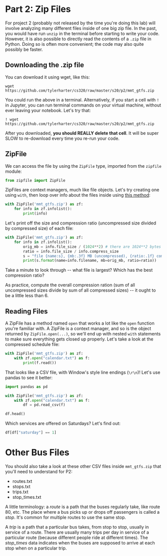 # Part 2: Zip Files

For project 2 (probably not released by the time you're doing this
lab) will involve analyzing many different files inside of one big zip
file.  In the past, you would have run `unzip` in the terminal before
starting to write your code.  However, it is also possible to directly
read the contents of a `.zip` file in Python.  Doing so is often more
convenient; the code may also quite possibly be faster.

## Downloading the .zip file

You can download it using wget, like this:

```
wget https://github.com/tylerharter/cs320/raw/master/s20/p2/mmt_gtfs.zip
```

You could run the above in a terminal.  Alternatively, if you start a
cell with `!` in Jupyter, you can run terminal commands on your
virtual machine, without ever leaving your notebook.  Let's try that:

```
! wget https://github.com/tylerharter/cs320/raw/master/s20/p2/mmt_gtfs.zip
```

After you downloaded, **you should REALLY delete that cell**.  It will
be super SLOW to re-download every time you re-run your code.

## ZipFile

We can access the file by using the `ZipFile` type, imported from the `zipfile` module:

```python
from zipfile import ZipFile
```

ZipFiles are context managers, much like file objects.  Let's try
creating one using `with`, then loop over info about the files inside
using [this
method](https://docs.python.org/3/library/zipfile.html#zipfile.ZipFile.infolist):

```python
with ZipFile('mmt_gtfs.zip') as zf:
    for info in zf.infolist():
        print(info)
```

Let's print off the size and compression ratio (uncompressed size divided by compressed size) of each file:

```python
with ZipFile('mmt_gtfs.zip') as zf:
    for info in zf.infolist():
        orig_mb = info.file_size / (1024**2) # there are 1024**2 bytes in a MB
        ratio = info.file_size / info.compress_size
        s = "file {name:s}, {mb:.3f} MB (uncompressed), {ratio:.1f} compression ratio"
        print(s.format(name=info.filename, mb=orig_mb, ratio=ratio))
```

Take a minute to look through -- what file is largest?  Which has the best compression ratio?

As practice, compute the overall compression ration (sum of all
uncompressed sizes divide by sum of all compressed sizes) -- it ought
to be a little less than 6.

## Reading Files

A ZipFile has a method named `open` that works a lot like the `open`
function you're familiar with.  A ZipFile is a context manager, and so
is the object returned by `ZipFile.open(...)`, so we'll end up with
nested `with` statements to make sure everything gets closed up
properly.  Let's take a look at the compressed schedule file:

```python
with ZipFile('mmt_gtfs.zip') as zf:
    with zf.open("calendar.txt") as f:
        print(f.read())
```

That looks like a CSV file, with Window's style line endings (`\r\n`)!
Let's use pandas to see it better:

```python
import pandas as pd

with ZipFile('mmt_gtfs.zip') as zf:
    with zf.open("calendar.txt") as f:
        df = pd.read_csv(f)

df.head()
```

Which services are offered on Saturdays?  Let's find out:

```python
df[df["saturday"] == 1]
```

# Other Bus Files

You should also take a look at these other CSV files inside `mmt_gtfs.zip` that you'll need to understand for P2:

* routes.txt
* stops.txt
* trips.txt
* stop_times.txt

A little terminology: a *route* is a path that the buses regularly
take, like route 80, etc.  The place where a bus picks up or drops off
passengers is called a *stop*.  It's common for multiple routes to use
the same stop.

A *trip* is a path that a particular bus takes, from stop to stop,
usually in service of a route.  There are usually many trips per day
in service of a particular route (because different people ride at
different times).  The *stop_times* data indicates when the buses are
supposed to arrive at each stop when on a particular trip.
